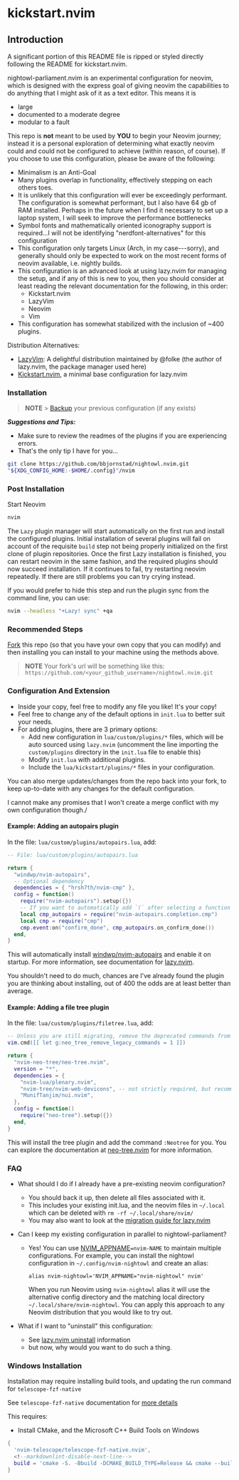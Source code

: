 # kickstart.nvim

## Introduction

A significant portion of this README file is ripped or styled directly following
the README for kickstart.nvim.

nightowl-parliament.nvim is an experimental configuration for neovim, which is
designed with the express goal of giving neovim the capabilities to do anything
that I might ask of it as a text editor. This means it is

- large
- documented to a moderate degree
- modular to a fault

This repo is **not** meant to be used by **YOU** to begin your Neovim journey;
instead it is a personal exploration of determining what exactly neovim could
and could not be configured to achieve (within reason, of course). If you
choose to use this configuration, please be aware of the following:

- Minimalism is an Anti-Goal
- Many plugins overlap in functionality, effectively stepping on each others
  toes.
- It is unlikely that this configuration will ever be exceedingly performant.
  The configuration is somewhat performant, but I also have 64 gb of RAM
  installed. Perhaps in the future when I find it necessary to set up a laptop
  system, I will seek to improve the performance bottlenecks
- Symbol fonts and mathematically oriented iconography support is required...I
  will not be identifying "nerdfont-alternatives" for this configuration
- This configuration only targets Linux (Arch, in my case---sorry), and
  generally should only be expected to work on the most recent forms of neovim
  available, i.e. nightly builds.
- This configuration is an advanced look at using lazy.nvim for managing the
  setup, and if any of this is new to you, then you should consider at least
  reading the relevant documentation for the following, in this order:
  - Kickstart.nvim
  - LazyVim
  - Neovim
  - Vim
- This configuration has somewhat stabilized with the inclusion of ~400 plugins.

Distribution Alternatives:

- [LazyVim](https://www.lazyvim.org/): A delightful distribution maintained by
  @folke (the author of lazy.nvim, the package manager used here)
- [Kickstart.nvim](https://github.com/nvim-lua/kickstart.nvim), a minimal base
  configuration for lazy.nvim

### Installation

> **NOTE** > [Backup](#faq) your previous configuration (if any exists)

**_Suggestions and Tips:_**

- Make sure to review the readmes of the plugins if you are experiencing errors.
- That's the only tip I have for you...

```sh
git clone https://github.com/bbjornstad/nightowl.nvim.git
"${XDG_CONFIG_HOME:-$HOME/.config}"/nvim
```

### Post Installation

Start Neovim

```sh
nvim
```

The `Lazy` plugin manager will start automatically on the first run and install
the configured plugins. Initial installation of several plugins will fail on
account of the requisite `build` step not being properly initialized on the
first clone of plugin repositories. Once the first Lazy installation is
finished, you can restart neovim in the same fashion, and the required plugins
should now succeed installation. If it continues to fail, try restarting neovim
repeatedly. If there are still problems you can try crying instead.

If you would prefer to hide this step and run the plugin sync from the command
line, you can use:

```sh
nvim --headless "+Lazy! sync" +qa
```

### Recommended Steps

[Fork](https://docs.github.com/en/get-started/quickstart/fork-a-repo) this repo
(so that you have your own copy that you can modify) and then installing you can
install to your machine using the methods above.

> **NOTE**
> Your fork's url will be something like this:
> `https://github.com/<your_github_username>/nightowl.nvim.git`

### Configuration And Extension

- Inside your copy, feel free to modify any file you like! It's your copy!
- Feel free to change any of the default options in `init.lua` to better suit
  your needs.
- For adding plugins, there are 3 primary options:
  - Add new configuration in `lua/custom/plugins/*` files, which will be auto
    sourced using `lazy.nvim` (uncomment the line importing the `custom/plugins`
    directory in the `init.lua` file to enable this)
  - Modify `init.lua` with additional plugins.
  - Include the `lua/kickstart/plugins/*` files in your configuration.

You can also merge updates/changes from the repo back into your fork, to keep
up-to-date with any changes for the default configuration.

I cannot make any promises that I won't create a merge conflict with my own
configuration though./

#### Example: Adding an autopairs plugin

In the file: `lua/custom/plugins/autopairs.lua`, add:

```lua
-- File: lua/custom/plugins/autopairs.lua

return {
  "windwp/nvim-autopairs",
  -- Optional dependency
  dependencies = { "hrsh7th/nvim-cmp" },
  config = function()
    require("nvim-autopairs").setup({})
    -- If you want to automatically add `(` after selecting a function or method
    local cmp_autopairs = require("nvim-autopairs.completion.cmp")
    local cmp = require("cmp")
    cmp.event:on("confirm_done", cmp_autopairs.on_confirm_done())
  end,
}
```

This will automatically install
[windwp/nvim-autopairs](https://github.com/windwp/nvim-autopairs) and enable it
on startup. For more information, see documentation for
[lazy.nvim](https://github.com/folke/lazy.nvim).

You shouldn't need to do much, chances are I've already found the plugin you are
thinking about installing, out of 400 the odds are at least better than average.

#### Example: Adding a file tree plugin

In the file: `lua/custom/plugins/filetree.lua`, add:

```lua
-- Unless you are still migrating, remove the deprecated commands from v1.x
vim.cmd([[ let g:neo_tree_remove_legacy_commands = 1 ]])

return {
  "nvim-neo-tree/neo-tree.nvim",
  version = "*",
  dependencies = {
    "nvim-lua/plenary.nvim",
    "nvim-tree/nvim-web-devicons", -- not strictly required, but recommended
    "MunifTanjim/nui.nvim",
  },
  config = function()
    require("neo-tree").setup({})
  end,
}
```

This will install the tree plugin and add the command `:Neotree` for you. You
can explore the documentation at
[neo-tree.nvim](https://github.com/nvim-neo-tree/neo-tree.nvim) for more
information.

### FAQ

- What should I do if I already have a pre-existing neovim configuration?
  - You should back it up, then delete all files associated with it.
  - This includes your existing init.lua, and the neovim files in `~/.local`
    which can be deleted with `rm -rf ~/.local/share/nvim/`
  - You may also want to look at the [migration guide for lazy.nvim](https://github.com/folke/lazy.nvim#-migration-guide)
- Can I keep my existing configuration in parallel to nightowl-parliament?

  - Yes! You can use
    [NVIM_APPNAME](https://neovim.io/doc/user/starting.html#%24NVIM_APPNAME)`=nvim-NAME`
    to maintain multiple configurations. For example, you can install the
    nightowl configuration in `~/.config/nvim-nightowl` and create an alias:

    ```shell
    alias nvim-nightowl='NVIM_APPNAME="nvim-nightowl" nvim'
    ```

    When you run Neovim using `nvim-nightowl` alias it will use the alternative
    config directory and the matching local directory
    `~/.local/share/nvim-nightowl`. You can apply this approach to any Neovim
    distribution that you would like to try out.

- What if I want to "uninstall" this configuration:
  - See [lazy.nvim uninstall](https://github.com/folke/lazy.nvim#-uninstalling) information
  - but now, why would you want to do such a thing.

### Windows Installation

Installation may require installing build tools, and updating the run command
for `telescope-fzf-native`

See `telescope-fzf-native` documentation for [more details](https://github.com/nvim-telescope/telescope-fzf-native.nvim#installation)

This requires:

- Install CMake, and the Microsoft C++ Build Tools on Windows

```lua
{
  'nvim-telescope/telescope-fzf-native.nvim',
  <!--markdownlint-disable-next-line-->
  build = 'cmake -S. -Bbuild -DCMAKE_BUILD_TYPE=Release && cmake --build build --config Release && cmake --install build --prefix build',
}
```
